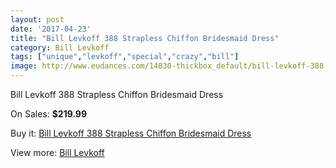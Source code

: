 ```yaml
---
layout: post
date: '2017-04-23'
title: "Bill Levkoff 388 Strapless Chiffon Bridesmaid Dress"
category: Bill Levkoff
tags: ["unique","levkoff","special","crazy","bill"]
image: http://www.eudances.com/14030-thickbox_default/bill-levkoff-388-strapless-chiffon-bridesmaid-dress.jpg
---
```

Bill Levkoff 388 Strapless Chiffon Bridesmaid Dress

On Sales: **$219.99**
<a href="https://www.eudances.com/en/bill-levkoff/4210-bill-levkoff-388-strapless-chiffon-bridesmaid-dress.html"><amp-img layout="responsive" width="600" height="600" src="//www.eudances.com/14030-thickbox_default/bill-levkoff-388-strapless-chiffon-bridesmaid-dress.jpg" alt="Bill Levkoff 388 Strapless Chiffon Bridesmaid Dress 0" /></a>
<a href="https://www.eudances.com/en/bill-levkoff/4210-bill-levkoff-388-strapless-chiffon-bridesmaid-dress.html"><amp-img layout="responsive" width="600" height="600" src="//www.eudances.com/14033-thickbox_default/bill-levkoff-388-strapless-chiffon-bridesmaid-dress.jpg" alt="Bill Levkoff 388 Strapless Chiffon Bridesmaid Dress 1" /></a>
<a href="https://www.eudances.com/en/bill-levkoff/4210-bill-levkoff-388-strapless-chiffon-bridesmaid-dress.html"><amp-img layout="responsive" width="600" height="600" src="//www.eudances.com/14032-thickbox_default/bill-levkoff-388-strapless-chiffon-bridesmaid-dress.jpg" alt="Bill Levkoff 388 Strapless Chiffon Bridesmaid Dress 2" /></a>
<a href="https://www.eudances.com/en/bill-levkoff/4210-bill-levkoff-388-strapless-chiffon-bridesmaid-dress.html"><amp-img layout="responsive" width="600" height="600" src="//www.eudances.com/14031-thickbox_default/bill-levkoff-388-strapless-chiffon-bridesmaid-dress.jpg" alt="Bill Levkoff 388 Strapless Chiffon Bridesmaid Dress 3" /></a>

Buy it: [Bill Levkoff 388 Strapless Chiffon Bridesmaid Dress](https://www.eudances.com/en/bill-levkoff/4210-bill-levkoff-388-strapless-chiffon-bridesmaid-dress.html "Bill Levkoff 388 Strapless Chiffon Bridesmaid Dress")

View more: [Bill Levkoff](https://www.eudances.com/en/57-bill-levkoff "Bill Levkoff")